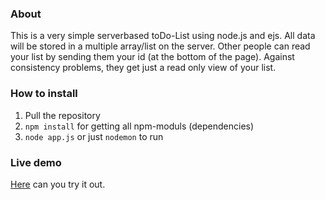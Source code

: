 ### About
This is a very simple serverbased toDo-List using node.js and ejs. All data will be stored in a multiple array/list on the server.
Other people can read your list by sending them your id (at the bottom of the page). Against consistency problems, they get just a read only view of your list.


### How to install
1. Pull the repository
2. ```npm install``` for getting all npm-moduls (dependencies)
3. ```node app.js``` or just ```nodemon``` to run

### Live demo
[Here](http://aws.braitinger.org) can you try it out.

